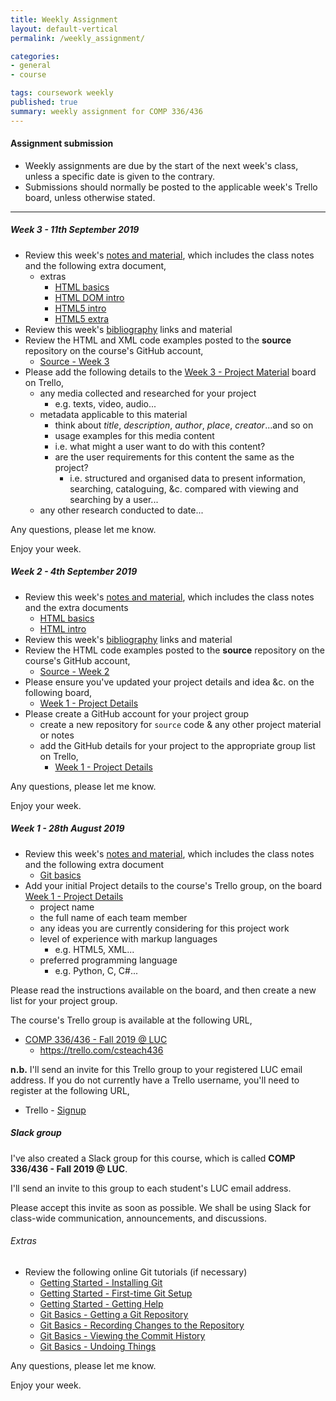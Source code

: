 ```yaml
---
title: Weekly Assignment
layout: default-vertical
permalink: /weekly_assignment/

categories:
- general
- course

tags: coursework weekly
published: true
summary: weekly assignment for COMP 336/436
---
```


#### Assignment submission
* Weekly assignments are due by the start of the next week's class, unless a specific date is given to the contrary.
* Submissions should normally be posted to the applicable week's Trello board, unless otherwise stated.

***

<!--
#### Week 15 - 6th December 2017

* Please complete your group's final project report
  * suggested report length approximately 10 pages
* Further details can be found in the following outline
  * [Final Report Outline](/assets/docs/extras/comp436-final-report-outline-2017.pdf)
* Report must be submitted by 4.15pm on Wednesday 13th December 2017
   * send a PDF copy to [nhayward@luc.edu](mailto:nhayward@luc.edu?subject=COMP436 - Final Report)
* Please share with me a copy of your group's final code. This may include the following options,
  * GitHub

**NB:** Don't forget to add details of each member's contributions to the project in this report. If you prefer, you may submit an individual report for this contribution outline to [nhayward@luc.edu](mailto:nhayward@luc.edu?subject=COMP436 - Individual Final Report)

Any questions, please let me know.

Enjoy your week.

##### Week 14 - 29th November 2017
* Review this week's [notes and material](/notes), which includes the class notes and the following extra document,
  * [Final Report Outline](/assets/docs/extras/comp436-final-report-outline-2017.pdf)
* Review the TEI XML code examples posted to the **source** repository on the course's GitHub account,
  * [Source - Week 14](https://github.com/csteach436/source/tree/master/week14)
* Review the final report outline
  * [Final Report Outline](/assets/docs/extras/comp436-final-report-outline-2017.pdf)
* Please prepare your group's project presentation for Wednesday 6th December 2017
  * as detailed in previous classes, this presentation should be an outline of your final group project
  * please consult the [coursework](/coursework) page for further details
  * each presentation should be a maximum of 10 minutes in length

If there are any special hardware or software requirements for next week's presentation, please let me know before Wednesday 6th December 2017.

Any questions, please let me know.

Enjoy your week.

##### Week 12 - 15th November 2017
* Review this week's [notes and material](/notes), which includes the class notes
* Review the TEI XML code examples posted to the **source** repository on the course's GitHub account,
  * [Source - Week 12](https://github.com/csteach436/source/tree/master/week12)
* Please complete the exercise on the penultimate page of this week's [course notes](/assets/docs/2017/Comp436-week12.pdf),
  * try to expand upon the example created at the end of this week's class
  * consider extra TEI elements and attributes applicable to the encoded text
  * send me a copy of this work in a private message on Slack
* Please add the following details to [Week 12 - Project Schema](https://trello.com/b/nGHYg5mm/week-12-project-schema) board on Trello,
  * using TEI as an example, please consider and outline the following for your project's *schema*
    * semantic groupings for elements and attributes
    * textual phenomena, including
      * analytical features
      * logical and semantic features
    * non-textual phenomena (where applicable)

Any questions, please let me know.

Enjoy your week.

##### Week 15 - 5th December 2018

* Please complete your group's final project report
  * suggested report length approximately 10 pages
* Further details can be found in the following outline
  * [Final Report Outline](/assets/docs/extras/comp436-final-report-outline-2018.pdf)
* Report must be submitted by 4.15pm on Wednesday 12th December 2018
   * send a PDF copy to [nhayward@luc.edu](mailto:nhayward@luc.edu?subject=COMP436 - Final Report)
* Please share with me a copy of your group's final code. This may include the following options,
  * GitHub
  * OR as an attachment to a private message on Slack

Any questions, please let me know.

Enjoy your week.

##### Week 14 - 28th November 2018
* Review this week's [notes and material](/notes), which includes the class notes and the following extra document,
  * [Final Report Outline](/assets/docs/extras/comp436-final-report-outline-2018.pdf)
* Review the TEI XML code examples posted to the **source** repository on the course's GitHub account,
  * [Source - Week 12](https://github.com/csteach436/source/tree/master/week12)
* Review the final report outline
  * [Final Report Outline](/assets/docs/extras/comp436-final-report-outline-2018.pdf)
* Please prepare your group's project presentation for Wednesday 5th December 2018
  * as detailed in previous classes, this presentation should be an outline of your final group project
  * please consult the [coursework](/coursework) page for further details
  * each presentation should be between 10 and 15 minutes in length

If there are any special hardware or software requirements for next week's presentation, please let me know before Wednesday 5th December 2018.

Any questions, please let me know.

Enjoy your week.

##### Week 13 - 21st November 2018

* N/A

##### Week 12 - 14th November 2018

* Review this week's [notes and material](/notes), which includes the class notes
* Review this week's [bibliography](/bibliography) links and material
* Review the TEI encoded examples posted to the **source** repository on the course's GitHub account,
  * [Source - Week 12](https://github.com/csteach436/source/tree/master/week12)
* Please contribute to this week's class discussion on Slack, **#discussion-week12**, for the following TEI-based project, [Folger Digital Texts](http://www.folgerdigitaltexts.org/)
  * please consider the project's general structure and presentation of rendered texts
  * how does this project use XML and the encoded texts?
  * how does the project use TEI?
  * what is the role of metadata in this project?
  * what do you like or dislike about the general usage of texts?
  * add any other thoughts or comments on this project...

Any questions, please let me know.

Enjoy your week, and Thanksgiving break.

##### Week 11 - 7th November 2018
* Review this week's [notes and material](/notes), which includes the class notes and the following extras,
  * extras - Design
    * [Design and Information Architecture](/assets/docs/extras/design/design-information-architecture.pdf)
* Review this week's [bibliography](/bibliography) links and material
* Review the XML and XSL code examples posted to the **source** repository on the course's GitHub account,
  * [Source - Week 11](https://github.com/csteach436/source/tree/master/week11)
* Complete the following peer review forms individually for the DEV Week projects and presentations
  * [Group 6 - HCI Digital Archive](https://goo.gl/forms/vkcYZCpylLFjR3Wz1)
  * [Group 7 - Galbraith Fence](https://goo.gl/forms/nv1W0mWBoknkYCBJ3)
* Complete these peer review forms by **Wednesday 14th November 2018** at the latest
  * please complete these forms individually, and **NOT** as a project group
* You may use the new **Slack** channel, **#week10-peer-reviews**, for posting any questions, comments, or other information regarding these peer reviews
* Please send me a copy of your group's completed class exercises from this week's course notes
  * either push to a directory on your group's GitHub account OR
  * send as an attachment to a private message on Slack

Any questions, please let me know.

Enjoy your week.

##### Week 10 - 31st October 2018

* Review this week's [notes and material](/notes), which includes the class notes
* Review this week's [bibliography](/bibliography) links and material
* Review the XML and XSL code examples posted to the **source** repository on the course's GitHub account,
  * [Source - Week 10](https://github.com/csteach436/source/tree/master/week10)
* Complete the following peer review forms individually for the DEV Week projects and presentations
  * [Group 1 - Café](https://goo.gl/forms/A6IM388TKzyvNQgk2)
  * [Group 2 - Trading App](https://goo.gl/forms/9MZinSlnVb7ovMGh2)
  * [Group 3 - TripMate](https://goo.gl/forms/CRk3jHCO0jZ3ArKJ2)
  * [Group 4 - JESD Trucking](https://goo.gl/forms/Rh4ktXivryHUZf3f2)
  * [Group 5 - Synth Display](https://goo.gl/forms/snooHiwwx6kVLsFP2)
* Complete these peer review forms by **Wednesday 7th November 2018** at the latest
  * please complete these forms individually, and **NOT** as a project group
* You may use the new **Slack** channel, **#week10-peer-reviews**, for posting any questions, comments, or other information regarding these peer reviews
* Please add your presentation files, notes, &c. to the following board on Trello,
  * [Week 10 - Presentation & Dev Files](https://trello.com/b/ZRwRzL7c/week-10-presentation-dev-files)
  * Please add these files as soon as possible, and by **Wednesday 7th November 2018** at the latest
  * instructions are included as a list on the above board

Any questions, please let me know.

Enjoy your week.

##### Week 9 - 24th October 2018
* Review this week's [notes and material](/notes), which includes the class notes
* Review this week's [bibliography](/bibliography) links and material
* Review the XML and XSL code examples posted to the **source** repository on the course's GitHub account,
  * [Source - Week 9](https://github.com/csteach436/source/tree/master/week9)
* Please start to prepare your DEV week group project and demonstration, as outlined in this week's class
  * further details can be found on pages 2 and 3 of this week's class [notes](/assets/docs/2018/comp436-week9.pdf)
  * details are also available in the [Coursework](/coursework/#assessment3) section of this site

Any questions, please let me know.

Enjoy your week.

##### Week 8 - 17th October 2018
* Review this week's [notes and material](/notes), which includes the class notes and the following extras,
  * extras - Design
    * [Design our app](/assets/docs/extras/design/design-our-app.pdf)
* Review this week's [bibliography](/bibliography) links and material
* Review the XML and XSL code examples posted to the **source** repository on the course's GitHub account,
  * [Source - Week 8](https://github.com/csteach436/source/tree/master/week8)
* Please add updates on your group's project development to the course's Trello group,
  * [Week 8 - DEV Week prep](https://trello.com/b/OrBB6NYk/week-8-dev-week-prep)
  * I've added instructions on this board.

Any questions, please let me know.

Enjoy your week.

##### Week 7 - 10th October 2018
* Review this week's [notes and material](/notes), which includes the class notes and the following extras,
  * extras - JS
    * [JS - Intro](/assets/docs/extras/js/js-intro.pdf)
* Review this week's [bibliography](/bibliography) links and material
* Review the XML and XSL code examples posted to the **source** repository on the course's GitHub account,
  * [Source - Week 7](https://github.com/csteach436/source/tree/master/week7)
* Please contribute to this week's class discussion on Slack, **#discussion-week7**, for the following XML-based project, [Mark Twain Project Online](http://www.marktwainproject.org/homepage.html)
  * please consider the general structure of this project
  * how does it present its textual documents?
  * which site features do you like and dislike? why?
  * how do they use filters, sort, and search to help present their project material?
  * how do they combine their material within the structure of the project? i.e. textual documents (transcriptions) and the accompanying images
  * add any other thoughts or comments on this project...

Any questions, please let me know.

Enjoy your week.

##### Week 6 - 3rd October 2018
* Review this week's [notes and material](/notes), which includes the class notes and the following extras,
  * extras - css
    * [CSS3 - Grid](/assets/docs/extras/css/css-grid.pdf)
    * [MDN - Basic concepts of grid layout](/assets/docs/extras/css/mdn-css-grid-basics.pdf)
  * extras - Design
    * [Design and Interface](/assets/docs/extras/design/design-interface-intro.pdf)
* Review this week's [bibliography](/bibliography) links and material
* Review the XML and XSL code examples posted to the **source** repository on the course's GitHub account,
  * [Source - Week 6](https://github.com/csteach436/source/tree/master/week6)
* Please add the following examples to [Week 6 - Markup Examples](https://trello.com/b/NaAN1stM/week-6-markup-examples) board on Trello,
  * start *marking up* documents using your project's preferred markup language
      * e.g. HTML5, XML...
  * documents should at least meet requirements for *well-formed*...
  * add example documents for your project as attachments to this board
      * push a copy to your group's GitHub account (e.g. in a directory named 'week 6')
      * add a link to this repository on the Week 6 board

Any questions, please let me know.

Enjoy your week.

##### Week 5 - 26th September 2018

* Complete the following peer review forms individually for the DEV Week projects and presentations
  * [Group 1 - HCI Digital Archive](https://goo.gl/forms/2eyh0q06XvtNnpWl2)
  * [Group 2 - Synth Display](https://goo.gl/forms/fvKg1VvIB1pZpxMj2)
  * [Group 3 - JESD Trucking](https://goo.gl/forms/xFSj6MhxMLA4FCGr1)
  * [Group 4 - TripMate](https://goo.gl/forms/i9BBnW6nwyiNQX3G2)
  * [Group 5 - Trading App](https://goo.gl/forms/Wocc9KtXkh8urgyg1)
  * [Group 6 - Café](https://goo.gl/forms/7RoCH4oU3Ua3jwXE2)
* Complete these peer review forms by **Wednesday 3rd October 2018** at the latest
  * please complete these forms individually, and **NOT** as a project group
* You may use the new **Slack** channel, **#week5-peer-reviews**, for posting any questions, comments, or other information regarding these peer reviews
* Please add your presentation files, notes, &c. to the following board on Trello,
  * [Week 5 - Presentation Files](https://trello.com/b/3LpOVtdC/week-5-presentation-files)
  * Please add these files as soon as possible, and by **Wednesday 3rd October 2018** at the latest
  * instructions are included as a list on the above board
* Complete the following Trello board,
  * [Week 5 - Project Contributions](https://trello.com/b/MYcCPirx/week-5-project-contributions)
  * this board is **important** - it will help to establish member contributions for the project
  * please complete this requirement by **Wednesday 3rd October 2018** at the latest

Any questions, please let me know.

Enjoy your week.

##### Week 4 - 19th September 2018
* Review this week's [notes and material](/notes), which includes the class notes and the following extra documents,
  * extras - CSS
    * [CSS intro](/assets/docs/extras/css/css-intro.pdf)
    * [CSS basics](/assets/docs/extras/css/css-basics.pdf)
    * [CSS box model](/assets/docs/extras/css/css-box-model.pdf)
    * [CSS HTML5](/assets/docs/extras/css/css-html5.pdf)
  * extras - Design
    * [Mockups](/assets/docs/extras/design/design-mockups.pdf)
* Review this week's [bibliography](/bibliography) links and material
* Review the HTML and XML code examples posted to the **source** repository on the course's GitHub account,
  * [Source - Week 4](https://github.com/csteach436/source/tree/master/week4)
* Please prepare your first presentation and demo for the start of next week's class
  * further details may be found on the following pages,
    * [Course Website - Coursework](http://csteach436.github.io/coursework/#assessment2)
    * [Course Notes - Week 1 - Pages 9 & 10](http://csteach436.github.io/assets/docs/2018/comp436-week1.pdf)

Any questions, please let me know.

Enjoy your week.
-->

##### Week 3 - 11th September 2019
* Review this week's [notes and material](/notes), which includes the class notes and the following extra document,
  * extras
    * [HTML basics](/assets/docs/extras/html/html-basics.pdf)
    * [HTML DOM intro](/assets/docs/extras/html/html-dom-intro.pdf)
    * [HTML5 intro](/assets/docs/extras/html5/html5-intro.pdf)
    * [HTML5 extra](/assets/docs/extras/html5/html5-extra.pdf)
* Review this week's [bibliography](/bibliography) links and material
* Review the HTML and XML code examples posted to the **source** repository on the course's GitHub account,
  * [Source - Week 3](https://github.com/csteach436/source/tree/master/week3)
* Please add the following details to the [Week 3 - Project Material](https://trello.com/b/14eOymsV/week-3-project-material) board on Trello,
  * any media collected and researched for your project
    * e.g. texts, video, audio...
  * metadata applicable to this material
    * think about *title*, *description*, *author*, *place*, *creator*...and so on
    * usage examples for this media content
    * i.e. what might a user want to do with this content?
    * are the user requirements for this content the same as the project?
      * i.e. structured and organised data to present information, searching, cataloguing, &c. compared with viewing and searching by a user...
  * any other research conducted to date...

Any questions, please let me know.

Enjoy your week.

##### Week 2 - 4th September 2019

* Review this week's [notes and material](/notes), which includes the class notes and the extra documents
  * [HTML basics](/assets/docs/extras/html/html-basics.pdf)
  * [HTML intro](/assets/docs/extras/html/html-intro.pdf)
* Review this week's [bibliography](/bibliography) links and material
* Review the HTML code examples posted to the **source** repository on the course's GitHub account,
  * [Source - Week 2](https://github.com/csteach436/source/tree/master/week2)
* Please ensure you've updated your project details and idea &c. on the following board,
  * [Week 1 - Project Details](https://trello.com/b/yUi9IbSZ/week-1-project-details)
* Please create a GitHub account for your project group
  * create a new repository for `source` code & any other project material or notes
  * add the GitHub details for your project to the appropriate group list on Trello,
    * [Week 1 - Project Details](https://trello.com/b/yUi9IbSZ/week-1-project-details)

Any questions, please let me know.

Enjoy your week.

##### Week 1 - 28th August 2019

* Review this week's [notes and material](/notes), which includes the class notes and the following extra document
  * [Git basics](/assets/docs/extras/git-basics.pdf)
* Add your initial Project details to the course's Trello group, on the board [Week 1 - Project Details](https://trello.com/b/yUi9IbSZ/week-1-project-details)
  * project name
  * the full name of each team member
  * any ideas you are currently considering for this project work
  * level of experience with markup languages
    * e.g. HTML5, XML...
  * preferred programming language
    * e.g. Python, C, C#...

Please read the instructions available on the board, and then create a new list for your project group.

The course's Trello group is available at the following URL,

* [COMP 336/436 - Fall 2019 @ LUC](https://trello.com/csteach436)
  * https://trello.com/csteach436

**n.b.** I'll send an invite for this Trello group to your registered LUC email address. If you do not currently have a Trello username, you'll need to register at the following URL,

* Trello - [Signup](https://trello.com/signup)

##### Slack group
I've also created a Slack group for this course, which is called **COMP 336/436 - Fall 2019 @ LUC**.

I'll send an invite to this group to each student's LUC email address.

Please accept this invite as soon as possible. We shall be using Slack for class-wide communication, announcements, and discussions.

###### Extras
* Review the following online Git tutorials (if necessary)
  * [Getting Started - Installing Git](http://git-scm.com/book/en/v2/Getting-Started-Installing-Git)
  * [Getting Started - First-time Git Setup](http://git-scm.com/book/en/v2/Getting-Started-First-Time-Git-Setup)
  * [Getting Started - Getting Help](http://git-scm.com/book/en/v2/Getting-Started-Getting-Help)
  * [Git Basics - Getting a Git Repository](http://git-scm.com/book/en/v2/Git-Basics-Getting-a-Git-Repository)
  * [Git Basics - Recording Changes to the Repository](http://git-scm.com/book/en/v2/Git-Basics-Recording-Changes-to-the-Repository)
  * [Git Basics - Viewing the Commit History](http://git-scm.com/book/en/v2/Git-Basics-Viewing-the-Commit-History)
  * [Git Basics - Undoing Things](http://git-scm.com/book/en/v2/Git-Basics-Undoing-Things)

Any questions, please let me know.

Enjoy your week.